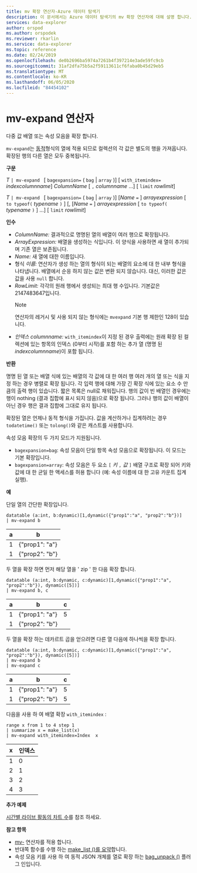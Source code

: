 ```yaml
---
title: mv 확장 연산자-Azure 데이터 탐색기
description: 이 문서에서는 Azure 데이터 탐색기의 mv 확장 연산자에 대해 설명 합니다.
services: data-explorer
author: orspod
ms.author: orspodek
ms.reviewer: rkarlin
ms.service: data-explorer
ms.topic: reference
ms.date: 02/24/2019
ms.openlocfilehash: de0b2696ba5974a7261b4f397214e3ade59fc9cb
ms.sourcegitcommit: 31af2dfa75b5a2f59113611cf6faba0b45d29eb5
ms.translationtype: MT
ms.contentlocale: ko-KR
ms.lasthandoff: 06/05/2020
ms.locfileid: "84454102"
---
```

# <a name="mv-expand-operator"></a>mv-expand 연산자

다중 값 배열 또는 속성 모음을 확장 합니다.

`mv-expand`는 [동적](./scalar-data-types/dynamic.md)형식의 열에 적용 되므로 컬렉션의 각 값은 별도의 행을 가져옵니다. 확장된 행의 다른 열은 모두 중복됩니다. 

**구문**

*T* `| mv-expand ` [ `bagexpansion=` ( `bag`  |  `array` )] [ `with_itemindex=` *indexcolumnname*] *ColumnName* [ `,` *columnname* ...] [ `limit` *rowlimit*]

*T* `| mv-expand ` [ `bagexpansion=` ( `bag`  |  `array` )] [*Name* `=` ] *arrayexpression* [ `to typeof(` *typename* `)` ] [, [*Name* `=` ] *arrayexpression* [ `to typeof(` *typename* `)` ] ...] [ `limit` *rowlimit*]

**인수**

* *ColumnName:* 결과적으로 명명된 열의 배열이 여러 행으로 확장됩니다. 
* *ArrayExpression:* 배열을 생성하는 식입니다. 이 양식을 사용하면 새 열이 추가되며 기존 열은 보존됩니다.
* *Name:* 새 열에 대한 이름입니다.
* 형식 *이름:* 연산자가 생성 하는 열의 형식이 되는 배열의 요소에 대 한 내부 형식을 나타냅니다. 배열에서 순응 하지 않는 값은 변환 되지 않습니다. 대신, 이러한 값은 값을 사용 `null` 합니다.
* *RowLimit:* 각각의 원래 행에서 생성되는 최대 행 수입니다. 기본값은 2147483647입니다. 
  > [!Note] 
  > 연산자의 레거시 및 사용 되지 않는 형식에는 `mvexpand` 기본 행 제한인 128이 있습니다.
* *인덱스 columnname:* `with_itemindex`이 지정 된 경우 출력에는 원래 확장 된 컬렉션에 있는 항목의 인덱스 (0부터 시작)를 포함 하는 추가 열 (명명 된 *indexcolumnname*)이 포함 됩니다. 

**반환**

명명 된 열 또는 배열 식에 있는 배열의 각 값에 대 한 여러 행
여러 개의 열 또는 식을 지정 하는 경우 병렬로 확장 됩니다. 각 입력 행에 대해 가장 긴 확장 식에 있는 요소 수 만큼의 출력 행이 있습니다. 짧은 목록은 null로 채워집니다. 행의 값이 빈 배열인 경우에는 행이 nothing (결과 집합에 표시 되지 않음)으로 확장 됩니다. 그러나 행의 값이 배열이 아닌 경우 행은 결과 집합에 그대로 유지 됩니다. 

확장된 열은 언제나 동적 형식을 가집니다. 값을 계산하거나 집계하려는 경우 `todatetime()` 또는 `tolong()`와 같은 캐스트를 사용합니다.

속성 모음 확장의 두 가지 모드가 지원됩니다.
* `bagexpansion=bag`: 속성 모음이 단일 항목 속성 모음으로 확장됩니다. 이 모드는 기본 확장입니다.
* `bagexpansion=array`: 속성 모음은 두 요소 `[` *키* `,` *값* `]` 배열 구조로 확장 되어 키와 값에 대 한 균일 한 액세스를 허용 합니다 (예: 속성 이름에 대 한 고유 카운트 집계 실행). 

**예**

단일 열의 간단한 확장입니다.

<!-- csl: https://help.kusto.windows.net:443/Samples -->
 ```kusto
datatable (a:int, b:dynamic)[1,dynamic({"prop1":"a", "prop2":"b"})]
| mv-expand b 
```

|a|b|
|---|---|
|1|{"prop1": "a"}|
|1|{"prop2": "b"}|

두 열을 확장 하면 먼저 해당 열을 ' zip ' 한 다음 확장 합니다.

<!-- csl: https://help.kusto.windows.net:443/Samples -->
```kusto
datatable (a:int, b:dynamic, c:dynamic)[1,dynamic({"prop1":"a", "prop2":"b"}), dynamic([5])]
| mv-expand b, c 
```

|a|b|c|
|---|---|---|
|1|{"prop1": "a"}|5|
|1|{"prop2": "b"}||

두 열을 확장 하는 데카르트 곱을 얻으려면 다른 열 다음에 하나씩을 확장 합니다.

<!-- csl: https://help.kusto.windows.net:443/Samples -->
```kusto
datatable (a:int, b:dynamic, c:dynamic)[1,dynamic({"prop1":"a", "prop2":"b"}), dynamic([5])]
| mv-expand b 
| mv-expand c
```

|a|b|c|
|---|---|---|
|1|{"prop1": "a"}|5|
|1|{"prop2": "b"}|5|


다음을 사용 하 여 배열 확장 `with_itemindex` :

<!-- csl: https://help.kusto.windows.net:443/Samples -->
```kusto
range x from 1 to 4 step 1 
| summarize x = make_list(x) 
| mv-expand with_itemindex=Index  x 
```

|x|인덱스|
|---|---|
|1|0|
|2|1|
|3|2|
|4|3|


**추가 예제**

[시간별 라이브 활동의 차트 수](./samples.md#chart-concurrent-sessions-over-time)를 참조 하세요.

**참고 항목**

- [mv-](./mv-applyoperator.md) 연산자를 적용 합니다.
- 반대쪽 함수를 수행 하는 [make_list ()를 요약](makelist-aggfunction.md)합니다.
- 속성 모음 키를 사용 하 여 동적 JSON 개체를 열로 확장 하는 [bag_unpack ()](bag-unpackplugin.md) 플러그 인입니다.
